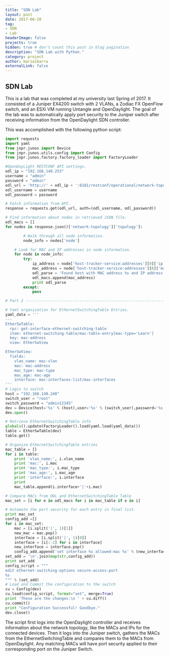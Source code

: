 ```yaml
---
title: "SDN Lab"
layout: post
date: 2017-06-20 
tag: 
- SDN
- Lab
headerImage: false
projects: true
hidden: true # don't count this post in blog pagination
description: "SDN Lab with Python."
category: project
author: marioibarra
externalLink: false
---
```


## SDN Lab

This is a lab that was completed at my university last Spring of 2017.  It consisted of a Juniper EX4200 switch with 2 VLANs, a Zodiac FX OpenFlow switch, and an ESXi VM running Untangle and OpenDaylight.  The goal of the lab was to automatically apply port security to the Juniper switch after receiving information from the OpenDaylight SDN controller.

This was accomplished with the following python script:

```python
import requests
import yaml
from jnpr.junos import Device
from jnpr.junos.utils.config import Config
from jnpr.junos.factory.factory_loader import FactoryLoader

#OpenDayLight RESTCONF API settings.
odl_ip = "192.168.140.253"
username = "admin"
password = "admin"
odl_url = 'http://' + odl_ip + ':8181/restconf/operational/network-topology:network-topology'
odl_username = username
odl_password = password

# Fetch information from API.
response = requests.get(odl_url, auth=(odl_username, odl_password))

# Find information about nodes in retrieved JSON file.
odl_macs = []
for nodes in response.json()['network-topology']['topology']:

        # Walk through all node information.
        node_info = nodes['node']

    # Look for MAC and IP addresses in node information.
    for node in node_info:
        try:
            ip_address = node['host-tracker-service:addresses'][0]['ip']
            mac_address = node['host-tracker-service:addresses'][0]['mac']
            odl_parse = 'Found host with MAC address %s and IP address %s' % (mac_address, ip_address)
            odl_macs.append(mac_address)
            print odl_parse
        except:
            pass

# Part 2 ---------------------------------------------------------------------------------------------------

# Yaml organization for EthernetSwitchingTable Entries.
yaml_data = '''
---
EtherSwTable:
  rpc: get-interface-ethernet-switching-table
  item: ethernet-switching-table/mac-table-entry[mac-type='Learn']
  key: mac-address
  view: EtherSwView

EtherSwView:
  fields:
    vlan_name: mac-vlan
    mac: mac-address
    mac_type: mac-type
    mac_age: mac-age
    interface: mac-interfaces-list/mac-interfaces
'''
# Login to switch
host = "192.168.140.240"
switch_user = "root"
switch_password = "admin12345"
dev = Device(host='%s' % (host),user='%s' % (switch_user),password='%s' %(switch_password))
dev.open()

# Retrieve EthernetSwitchingTable info
globals().update(FactoryLoader().load(yaml.load(yaml_data)))
table = EtherSwTable(dev)
table.get()

# Organize EthernetSwitchingTable entries
mac_table = []
for i in table:
    print 'vlan_name:', i.vlan_name
    print 'mac:', i.mac
    print 'mac_type:', i.mac_type
    print 'mac_age:', i.mac_age
    print 'interface:', i.interface
    print
    mac_table.append(i.interface+'|'+i.mac)

# Compare MACs from ODL and EthernetSwitchingTable Table
mac_set = [i for e in odl_macs for i in mac_table if e in i]

# Automate the port security for each entry in final list.
print mac_set
config_add =[]
for i in mac_set:
    mac = [i.split('|', 1)[1]]
    new_mac = mac.pop()
    interface = [i.split('|', 1)[0]]
    interface = [i[:-2] for i in interface]
    new_interface = interface.pop()
    config_add.append('set interface %s allowed-mac %s' % (new_interface, new_mac))
set_add = '\n'.join(map(str,config_add))
print set_add
config_script = """
edit ethernet-switching-options secure-access-port
%s
""" % (set_add)
# Load and Commit the configuration to the switch
cu = Config(dev)
cu.load(config_script, format="set", merge=True)
print 'These are the changes:\n ' + cu.diff()
cu.commit()
print "Configuration Successful! Goodbye."
dev.close()
```

The script first logs into the OpenDaylight controller and receives information about the network topology, like the MACs and IPs for the connected devices.  Then it logs into the Juniper switch, gathers the MACs from the EthernetSwitchingTable and compares them to the MACs from OpenDaylight.  Any matching MACs will have port security applied to their corresponding port on the Juniper Switch.